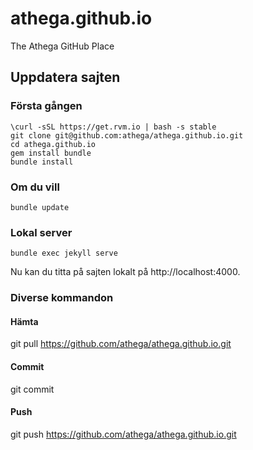 # athega.github.io
The Athega GitHub Place

## Uppdatera sajten

### Första gången
```
\curl -sSL https://get.rvm.io | bash -s stable
git clone git@github.com:athega/athega.github.io.git
cd athega.github.io
gem install bundle
bundle install

```

### Om du vill
```
bundle update
```

### Lokal server
```
bundle exec jekyll serve
```
Nu kan du titta på sajten lokalt på http://localhost:4000.


### Diverse kommandon

#### Hämta
git pull https://github.com/athega/athega.github.io.git

#### Commit
git commit <filnamn>

#### Push
git push https://github.com/athega/athega.github.io.git
